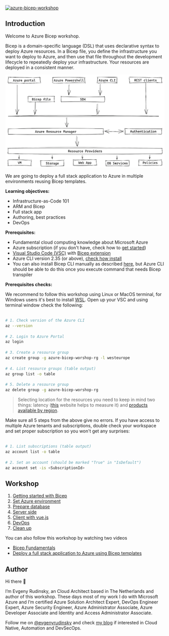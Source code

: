 [![azure-bicep-workshop](https://github.com/erudinsky/Azure-Bicep-Workshop/actions/workflows/azure-bicep-workshop.yml/badge.svg?branch=main)](https://github.com/erudinsky/Azure-Bicep-Workshop/actions/workflows/azure-bicep-workshop.yml)

## Introduction

Welcome to Azure Bicep workshop. 

Bicep is a domain-specific language (DSL) that uses declarative syntax to deploy Azure resources. In a Bicep file, you define the infrastructure you want to deploy to Azure, and then use that file throughout the development lifecycle to repeatedly deploy your infrastructure. Your resources are deployed in a consistent manner.

![Bicep processing](.attachments/bicep-processing.png)

We are going to deploy a full stack application to Azure in multiple environments reusing Bicep templates.

**Learning objectives:**

* Infrastructure-as-Code 101
* ARM and Bicep
* Full stack app
* Authoring, best practices
* DevOps

**Prerequisites:**

* Fundamental cloud computing knowledge about Microsoft Azure
* Azure subscription (if you don't have, check how to [get started](https://azure.microsoft.com/en-us/free/))
* [Visual Studio Code (VSC)](https://code.visualstudio.com/) with [Bicep extension](https://marketplace.visualstudio.com/items?itemName=ms-azuretools.vscode-bicep)
* Azure CLI version 2.35 (or above), [check how install ](https://docs.microsoft.com/en-us/cli/azure/install-azure-cli)
* You can also install Bicep CLI manually as described [here](https://docs.microsoft.com/en-us/azure/azure-resource-manager/bicep/install#azure-cli), but Azure CLI should be able to do this once you execute command that needs Bicep transpiler

**Prerequisites checks:** 

We recommend to follow this workshop using Linux or MacOS terminal, for Windows users it's best to install [WSL](https://docs.microsoft.com/en-us/windows/wsl/install). Open up your VSC and using terminal window check the following:

```bash

# 1. Check version of the Azure CLI
az --version

# 2. Login to Azure Portal
az login

# 3. Create a resource group
az create group -g azure-bicep-worshop-rg -l westeurope

# 4. List resource groups (table output)
az group list -o table

# 5. Delete a resource group
az delete group -g azure-bicep-worshop-rg

```

> Selecting location for the resources you need to keep in mind two things: latency ([this](https://www.azurespeed.com/Azure/Latency) website helps to measure it) and [products available by region](https://azure.microsoft.com/en-us/global-infrastructure/services/).

Make sure all 5 steps from the above give no errors. If you have access to multiple Azure tenants and subscriptions, double check your workspace and set proper subscription so you won't get any surprises: 

```bash

# 1. List subscriptions (table output)
az account list -o table

# 2. Set an account (should be marked "True" in "IsDefault")
az account set -is <SubscriptionId>

```

## Workshop

1. [Getting started with Bicep](Workshop/1-Getting-started-with-Bicep.md)
2. [Set Azure environment](Workshop/2-Set-Azure-environment.md)
3. [Prepare database](Workshop/3-Prepare-database.md)
4. [Server side](Workshop/4-Server-side.md)
5. [Client with vue.js](Workshop/5-Client-with-vuejs.md)
6. [DevOps](Workshop/6-DevOps.md)
7. [Clean up](Workshop/7-Clean-up.md)

You can also follow this workshop by watching two videos 

* [Bicep Fundamentals](https://www.youtube.com/watch?v=KgUT1LoFZfk)
* [Deploy a full stack application to Azure using Bicep templates](https://www.youtube.com/watch?v=uOLm15RP5P8)

## Author

Hi there 👋

I’m Evgeny Rudinsky, an Cloud Architect based in The Netherlands and author of this workshop. These days most of my work I do with Microsoft Azure and I’m certified Azure Solution Architect Expert, DevOps Engineer Expert, Azure Security Engineer, Azure Administrator Associate, Azure Developer Associate and Identity and Access Administrator Associate.

Follow me on [@evgenyrudinsky](https://twitter.com/evgenyrudinsky) and check [my blog](https://erudinsky.com/) if interested in Cloud Native, Automation and DevSecOps.